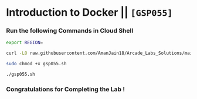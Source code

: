 # Introduction to Docker || `[GSP055]`

### Run the following Commands in Cloud Shell

```bash
export REGION=
```

```bash
curl -LO raw.githubusercontent.com/AmanJain18/Arcade_Labs_Solutions/main/Introduction%20to%20Docker/gsp055.sh

sudo chmod +x gsp055.sh

./gsp055.sh
```

### Congratulations for Completing the Lab !
